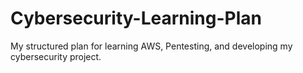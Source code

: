 # Cybersecurity-Learning-Plan
My structured plan for learning AWS, Pentesting, and developing my cybersecurity project.
